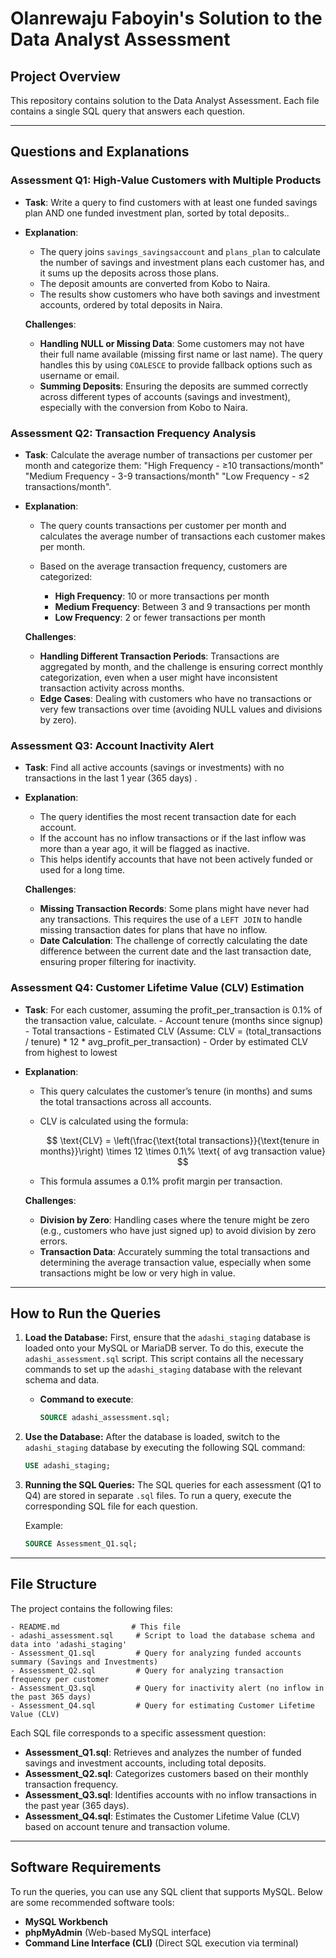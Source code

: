 # Olanrewaju Faboyin's Solution to the Data Analyst Assessment

## Project Overview

This repository contains solution to the Data Analyst Assessment. Each file contains a single SQL query that answers each question. 

---

## Questions and Explanations

### **Assessment Q1: High-Value Customers with Multiple Products**

* **Task**: Write a query to find customers with at least one funded savings plan AND one funded investment plan, sorted by total deposits..
* **Explanation**:

  * The query joins `savings_savingsaccount` and `plans_plan` to calculate the number of savings and investment plans each customer has, and it sums up the deposits across those plans.
  * The deposit amounts are converted from Kobo to Naira.
  * The results show customers who have both savings and investment accounts, ordered by total deposits in Naira.

  **Challenges**:

  * **Handling NULL or Missing Data**: Some customers may not have their full name available (missing first name or last name). The query handles this by using `COALESCE` to provide fallback options such as username or email.
  * **Summing Deposits**: Ensuring the deposits are summed correctly across different types of accounts (savings and investment), especially with the conversion from Kobo to Naira.

### **Assessment Q2: Transaction Frequency Analysis**

* **Task**: Calculate the average number of transactions per customer per month and categorize them: 
    "High Frequency - ≥10 transactions/month" 
	"Medium Frequency - 3-9 transactions/month" 
	"Low Frequency - ≤2 transactions/month".
	
* **Explanation**:

  * The query counts transactions per customer per month and calculates the average number of transactions each customer makes per month.
  * Based on the average transaction frequency, customers are categorized:

    * **High Frequency**: 10 or more transactions per month
    * **Medium Frequency**: Between 3 and 9 transactions per month
    * **Low Frequency**: 2 or fewer transactions per month

  **Challenges**:

  * **Handling Different Transaction Periods**: Transactions are aggregated by month, and the challenge is ensuring correct monthly categorization, even when a user might have inconsistent transaction activity across months.
  * **Edge Cases**: Dealing with customers who have no transactions or very few transactions over time (avoiding NULL values and divisions by zero).

### **Assessment Q3: Account Inactivity Alert**

* **Task**: Find all active accounts (savings or investments) with no transactions in the last 1 year (365 days) .
* **Explanation**:

  * The query identifies the most recent transaction date for each account.
  * If the account has no inflow transactions or if the last inflow was more than a year ago, it will be flagged as inactive.
  * This helps identify accounts that have not been actively funded or used for a long time.

  **Challenges**:

  * **Missing Transaction Records**: Some plans might have never had any transactions. This requires the use of a `LEFT JOIN` to handle missing transaction dates for plans that have no inflow.
  * **Date Calculation**: The challenge of correctly calculating the date difference between the current date and the last transaction date, ensuring proper filtering for inactivity.

### **Assessment Q4: Customer Lifetime Value (CLV) Estimation**

* **Task**:  For each customer, assuming the profit_per_transaction is 0.1% of the transaction value, calculate.
              - Account tenure (months since signup)
			  - Total transactions
			  -	Estimated CLV (Assume: CLV = (total_transactions / tenure) * 12 * avg_profit_per_transaction)
			  -	Order by estimated CLV from highest to lowest

* **Explanation**:

  * This query calculates the customer’s tenure (in months) and sums the total transactions across all accounts.
  * CLV is calculated using the formula:

    $$
    \text{CLV} = \left(\frac{\text{total transactions}}{\text{tenure in months}}\right) \times 12 \times 0.1\% \text{ of avg transaction value}
    $$
  * This formula assumes a 0.1% profit margin per transaction.

  **Challenges**:

  * **Division by Zero**: Handling cases where the tenure might be zero (e.g., customers who have just signed up) to avoid division by zero errors.
  * **Transaction Data**: Accurately summing the total transactions and determining the average transaction value, especially when some transactions might be low or very high in value.

---

## How to Run the Queries

1. **Load the Database:**
   First, ensure that the `adashi_staging` database is loaded onto your MySQL or MariaDB server. To do this, execute the `adashi_assessment.sql` script. This script contains all the necessary commands to set up the `adashi_staging` database with the relevant schema and data.

   * **Command to execute**:

     ```sql
     SOURCE adashi_assessment.sql;
     ```

2. **Use the Database:**
   After the database is loaded, switch to the `adashi_staging` database by executing the following SQL command:

   ```sql
   USE adashi_staging;
   ```

3. **Running the SQL Queries:**
   The SQL queries for each assessment (Q1 to Q4) are stored in separate `.sql` files. To run a query, execute the corresponding SQL file for each question.

   Example:

   ```sql
   SOURCE Assessment_Q1.sql;
   ```

---

## File Structure

The project contains the following files:

```
- README.md                # This file
- adashi_assessment.sql     # Script to load the database schema and data into 'adashi_staging'
- Assessment_Q1.sql         # Query for analyzing funded accounts summary (Savings and Investments)
- Assessment_Q2.sql         # Query for analyzing transaction frequency per customer
- Assessment_Q3.sql         # Query for inactivity alert (no inflow in the past 365 days)
- Assessment_Q4.sql         # Query for estimating Customer Lifetime Value (CLV)
```

Each SQL file corresponds to a specific assessment question:

* **Assessment\_Q1.sql**: Retrieves and analyzes the number of funded savings and investment accounts, including total deposits.
* **Assessment\_Q2.sql**: Categorizes customers based on their monthly transaction frequency.
* **Assessment\_Q3.sql**: Identifies accounts with no inflow transactions in the past year (365 days).
* **Assessment\_Q4.sql**: Estimates the Customer Lifetime Value (CLV) based on account tenure and transaction volume.

---

## Software Requirements

To run the queries, you can use any SQL client that supports MySQL. Below are some recommended software tools:

* **MySQL Workbench** 
* **phpMyAdmin** (Web-based MySQL interface)
* **Command Line Interface (CLI)** (Direct SQL execution via terminal)
